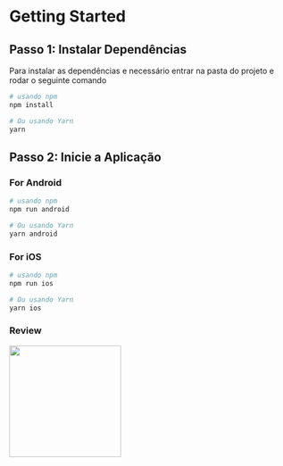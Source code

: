 # Getting Started

## Passo 1: Instalar Dependências

Para instalar as dependências e necessário entrar na pasta do projeto e rodar o seguinte comando

```bash
# usando npm
npm install

# Ou usando Yarn
yarn
```

## Passo 2: Inicie a Aplicação

### For Android

```bash
# usando npm
npm run android

# Ou usando Yarn
yarn android
```

### For iOS

```bash
# usando npm
npm run ios

# Ou usando Yarn
yarn ios
```

### Review

<img src="https://github.com/LucasLyra01/SplachScreen/assets/50704165/e669e324-c890-4c30-8f70-ced7a4d396ae" width="200">

